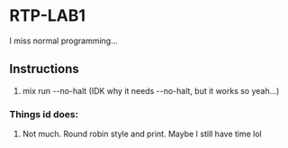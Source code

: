 # RTP-LAB1

I miss normal programming...

## Instructions

1. mix run --no-halt (IDK why it needs --no-halt, but it works so yeah...)

### Things id does:

1. Not much. Round robin style and print. Maybe I still have time lol
